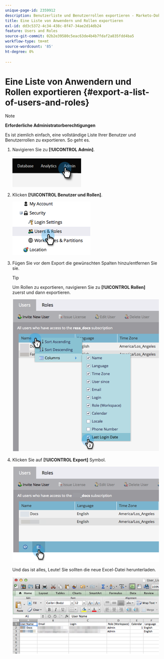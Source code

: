 ```yaml
---
unique-page-id: 2359912
description: Benutzerliste und Benutzerrollen exportieren - Marketo-Dokumente - Produktdokumentation
title: Eine Liste von Anwendern und Rollen exportieren
exl-id: dd3c5372-4c34-438c-8f47-34ae2d14db24
feature: Users and Roles
source-git-commit: 02b2e39580c5eac63de4b4b7fdaf2a835fdd4ba5
workflow-type: tm+mt
source-wordcount: '85'
ht-degree: 0%

---
```


# Eine Liste von Anwendern und Rollen exportieren {#export-a-list-of-users-and-roles}

>[!NOTE]
>
>**Erforderliche Administratorberechtigungen**

Es ist ziemlich einfach, eine vollständige Liste Ihrer Benutzer und Benutzerrollen zu exportieren. So geht es.

1. Navigieren Sie zu **[!UICONTROL Admin]**.

   ![](assets/export-a-list-of-users-and-roles-1.png)

1. Klicken **[!UICONTROL Benutzer und Rollen]**.

   ![](assets/export-a-list-of-users-and-roles-2.png)

1. Fügen Sie vor dem Export die gewünschten Spalten hinzu/entfernen Sie sie.

   >[!TIP]
   >
   >Um Rollen zu exportieren, navigieren Sie zu **[!UICONTROL Rollen]** zuerst und dann exportieren.

   ![](assets/export-a-list-of-users-and-roles-3.png)

1. Klicken Sie auf **[!UICONTROL Export]** Symbol.

   ![](assets/export-a-list-of-users-and-roles-4.png)

   Und das ist alles, Leute! Sie sollten die neue Excel-Datei herunterladen.

   ![](assets/export-a-list-of-users-and-roles-5.png)
